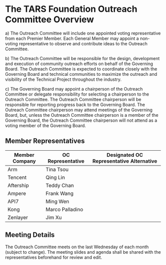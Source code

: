 # The TARS Foundation Outreach Committee Overview 

a) The Outreach Committee will include one appointed voting representative from each Premier Member. Each General Member may appoint a non-voting representative to observe and contribute ideas to the Outreach Committee.

b) The Outreach Committee will be responsible for the design, development and execution of community outreach efforts on behalf of the Governing Board. The Outreach Committee is expected to coordinate closely with the Governing Board and technical communities to maximize the outreach and visibility of the Technical Project throughout the industry.

c) The Governing Board may appoint a chairperson of the Outreach Committee or delegate responsibility for selecting a chairperson to the Outreach Committee. The Outreach Committee chairperson will be responsible for reporting progress back to the Governing Board. The Outreach Committee chairperson may attend meetings of the Governing Board, but, unless the Outreach Committee chairperson is a member of the Governing Board, the Outreach Committee chairperson will not attend as a voting member of the Governing Board.

## Member Representatives

| Member Company | OC Representative | Designated OC Representative Alternative |
|----------------|-------------------|------------------------------------------|
| Arm            | Tina Tsou         |                                          |
| Tencent        | Qing Lin          |                                          |
| Aftership      | Teddy Chan        |                                          |
| Ampere         | Frank Wang        |                                          |
| API7           | Ming Wen          |                                          |
| Kong           | Marco Palladino   |                                          |
| Zenlayer       | Jim Xu            |                                          |

## Meeting Details
The Outreach Committee meets on the last Wednesday of each month (subject to change). The meeting slides and agenda shall be shared with the representatives beforehand for review and edit. 


